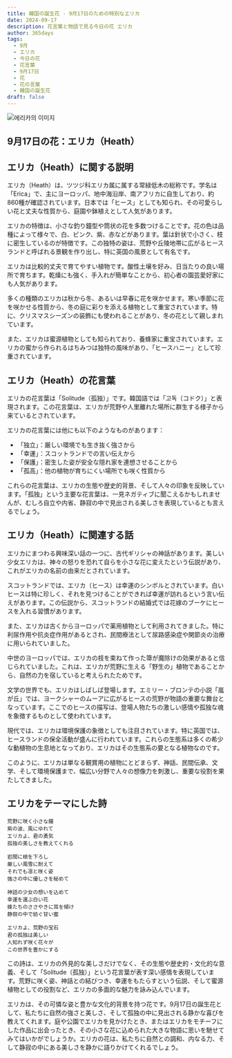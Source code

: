 ```yaml
---
title: 韓国の誕生花 - 9月17日のための特別なエリカ
date: 2024-09-17
description: 花言葉と物語で見る今日の花 エリカ
author: 365days
tags:
  - 9月
  - エリカ
  - 今日の花
  - 花言葉
  - 9月17日
  - 花
  - 花の言葉
  - 韓国の誕生花
draft: false
---
```


![에리카의 이미지](https://cdn.pixabay.com/photo/2015/11/04/09/33/erika-1022165_960_720.jpg#center)


## 9月17日の花：エリカ（Heath）

## エリカ（Heath）に関する説明

エリカ（Heath）は、ツツジ科エリカ属に属する常緑低木の総称です。学名は「Erica」で、主にヨーロッパ、地中海沿岸、南アフリカに自生しており、約860種が確認されています。日本では「ヒース」としても知られ、その可愛らしい花と丈夫な性質から、庭園や鉢植えとして人気があります。

エリカの特徴は、小さな釣り鐘型や筒状の花を多数つけることです。花の色は品種によって様々で、白、ピンク、紫、赤などがあります。葉は針状で小さく、枝に密生しているのが特徴です。この独特の姿は、荒野や丘陵地帯に広がるヒースランドと呼ばれる景観を作り出し、特に英国の風景として有名です。

エリカは比較的丈夫で育てやすい植物です。酸性土壌を好み、日当たりの良い場所で育ちます。乾燥にも強く、手入れが簡単なことから、初心者の園芸愛好家にも人気があります。

多くの種類のエリカは秋から冬、あるいは早春に花を咲かせます。寒い季節に花を咲かせる性質から、冬の庭に彩りを添える植物として重宝されています。特に、クリスマスシーズンの装飾にも使われることがあり、冬の花として親しまれています。

また、エリカは蜜源植物としても知られており、養蜂家に重宝されています。エリカの蜜から作られるはちみつは独特の風味があり、「ヒースハニー」として珍重されています。

## エリカ（Heath）の花言葉

エリカの花言葉は「Solitude（孤独）」です。韓国語では「고독（コドク）」と表現されます。この花言葉は、エリカが荒野や人里離れた場所に群生する様子から来ているとされています。

エリカの花言葉には他にも以下のようなものがあります：

- 「独立」：厳しい環境でも生き抜く強さから
- 「幸運」：スコットランドでの言い伝えから
- 「保護」：密生した姿が安全な隠れ家を連想させることから
- 「孤高」：他の植物が育ちにくい場所でも咲く性質から

これらの花言葉は、エリカの生態や歴史的背景、そして人々の印象を反映しています。「孤独」という主要な花言葉は、一見ネガティブに聞こえるかもしれませんが、むしろ自立や内省、静寂の中で見出される美しさを表現しているとも言えるでしょう。

## エリカ（Heath）に関連する話

エリカにまつわる興味深い話の一つに、古代ギリシャの神話があります。美しい少女エリカは、神々の怒りを恐れて自らを小さな花に変えたという伝説があり、これがエリカの名前の由来だとされています。

スコットランドでは、エリカ（ヒース）は幸運のシンボルとされています。白いヒースは特に珍しく、それを見つけることができれば幸運が訪れるという言い伝えがあります。この伝説から、スコットランドの結婚式では花嫁のブーケにヒースを入れる習慣があります。

また、エリカは古くからヨーロッパで薬用植物として利用されてきました。特に利尿作用や抗炎症作用があるとされ、民間療法として尿路感染症や関節炎の治療に用いられていました。

中世のヨーロッパでは、エリカの枝を束ねて作った箒が魔除けの効果があると信じられていました。これは、エリカが荒野に生える「野生の」植物であることから、自然の力を宿していると考えられたためです。

文学の世界でも、エリカはしばしば登場します。エミリー・ブロンテの小説「嵐が丘」では、ヨークシャーのムーアに広がるヒースの荒野が物語の重要な舞台となっています。ここでのヒースの描写は、登場人物たちの激しい感情や孤独な魂を象徴するものとして使われています。

現代では、エリカは環境保護の象徴としても注目されています。特に英国では、ヒースランドの保全活動が盛んに行われています。これらの生態系は多くの希少な動植物の生息地となっており、エリカはその生態系の要となる植物なのです。

このように、エリカは単なる観賞用の植物にとどまらず、神話、民間伝承、文学、そして環境保護まで、幅広い分野で人々の想像力を刺激し、重要な役割を果たしてきました。

## エリカをテーマにした詩

```
荒野に咲く小さな鐘
紫の波、風にゆれて
エリカよ、君の勇気
孤独の美しさを教えてくれる

岩間に根を下ろし
厳しい風雪に耐えて
それでも凛と咲く姿
強さの中に優しさを秘めて

神話の少女の想いを込めて
幸運を運ぶ白い花
蜂たちのささやきに耳を傾け
静寂の中で紡ぐ甘い蜜

エリカよ、荒野の宝石
君の孤独は美しい
人知れず咲く花々が
この世界を豊かにする
```

この詩は、エリカの外見的な美しさだけでなく、その生態や歴史的・文化的な意義、そして「Solitude（孤独）」という花言葉が表す深い感情を表現しています。荒野に咲く姿、神話との結びつき、幸運をもたらすという伝説、そして蜜源植物としての役割など、エリカの多面的な魅力を詠み込んでいます。

エリカは、その可憐な姿と豊かな文化的背景を持つ花です。9月17日の誕生花として、私たちに自然の強さと美しさ、そして孤独の中に見出される静かな喜びを教えてくれます。庭や公園でエリカを見かけたとき、またはエリカをモチーフにした作品に出会ったとき、その小さな花に込められた大きな物語に思いを馳せてみてはいかがでしょうか。エリカの花は、私たちに自然との調和、内なる力、そして静寂の中にある美しさを静かに語りかけてくれるでしょう。
